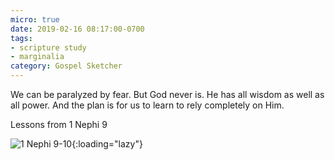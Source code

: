 ```yaml
---
micro: true
date: 2019-02-16 08:17:00-0700
tags:
- scripture study
- marginalia
category: Gospel Sketcher
---
```


We can be paralyzed by fear. But God never is. He has all wisdom as well as all power. And the plan is for us to learn to rely completely on Him.

Lessons from 1 Nephi 9

![1 Nephi 9-10](https://media.bennorris.org/images/gospelsketcher/uploads/2019/c4724a4802.jpg){:loading="lazy"}